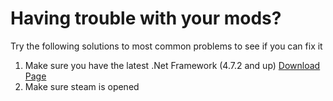 # Having trouble with your mods?
Try the following solutions to most common problems to see if you can fix it

1. Make sure you have the latest .Net Framework (4.7.2 and up) [Download Page](https://dotnet.microsoft.com/download/dotnet-framework)
2. Make sure steam is opened

